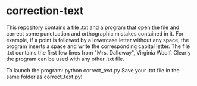 # correction-text

This repository contains a file .txt and a program that open the file and correct some punctuation and orthographic mistakes contained in it. For example, if a point is followed by a lowercase letter without any space, the program inserts a space and write the corresponding capital letter.
The file .txt contains the first few lines from "Mrs. Dalloway", Virginia Woolf. Clearly the program can be used with any other .txt file.

To launch the program: python correct_text.py
Save your .txt file in the same folder as correct_text.py!
